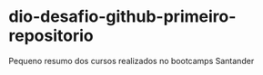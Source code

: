 # dio-desafio-github-primeiro-repositorio
Pequeno resumo dos cursos realizados no bootcamps Santander  
